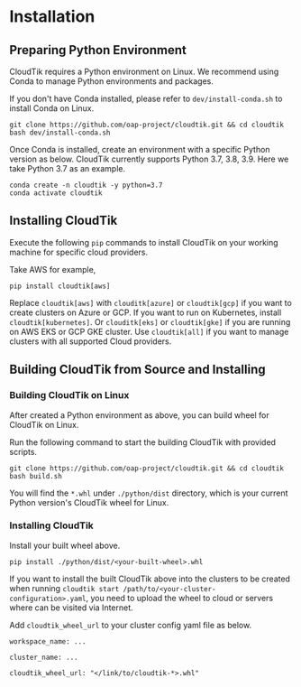 # Installation

## Preparing Python Environment

CloudTik requires a Python environment on Linux. We recommend using Conda to manage Python environments and packages.

If you don't have Conda installed, please refer to `dev/install-conda.sh` to install Conda on Linux.

```
git clone https://github.com/oap-project/cloudtik.git && cd cloudtik
bash dev/install-conda.sh
```

Once Conda is installed, create an environment with a specific Python version as below.
CloudTik currently supports Python 3.7, 3.8, 3.9. Here we take Python 3.7 as an example.

```
conda create -n cloudtik -y python=3.7
conda activate cloudtik
```

## Installing CloudTik
Execute the following `pip` commands to install CloudTik on your working machine for specific cloud providers.

Take AWS for example,

```
pip install cloudtik[aws]
```

Replace `cloudtik[aws]` with `clouditk[azure]` or `cloudtik[gcp]` if you want to create clusters on Azure or GCP.
If you want to run on Kubernetes, install `cloudtik[kubernetes]`.
Or  `clouditk[eks]` or `cloudtik[gke]` if you are running on AWS EKS or GCP GKE cluster.
Use `cloudtik[all]` if you want to manage clusters with all supported Cloud providers.

## Building CloudTik from Source and Installing

### Building CloudTik on Linux

After created a Python environment as above, you can build wheel for CloudTik on Linux.

Run the following command to start the building CloudTik with provided scripts.

```
git clone https://github.com/oap-project/cloudtik.git && cd cloudtik
bash build.sh
```

You will find the `*.whl` under `./python/dist` directory, which is your current Python version's CloudTik wheel for Linux.

### Installing CloudTik

Install your built wheel above.

```
pip install ./python/dist/<your-built-wheel>.whl 
```

If you want to install the built CloudTik above into the clusters to be created when running
`cloudtik start /path/to/<your-cluster-configuration>.yaml`, you need to upload the wheel to cloud or servers where can be visited via Internet. 

Add `cloudtik_wheel_url` to your cluster config yaml file as below.

```
workspace_name: ...

cluster_name: ...

cloudtik_wheel_url: "</link/to/cloudtik-*>.whl"

```
